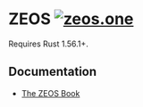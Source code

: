 # ZEOS [![zeos.one](https://zeos.one/favicon.svg)](https://zeos.one) #

Requires Rust 1.56.1+.

## Documentation

- [The ZEOS Book](https://mschoenebeck.github.io/zeos-orchard/)

